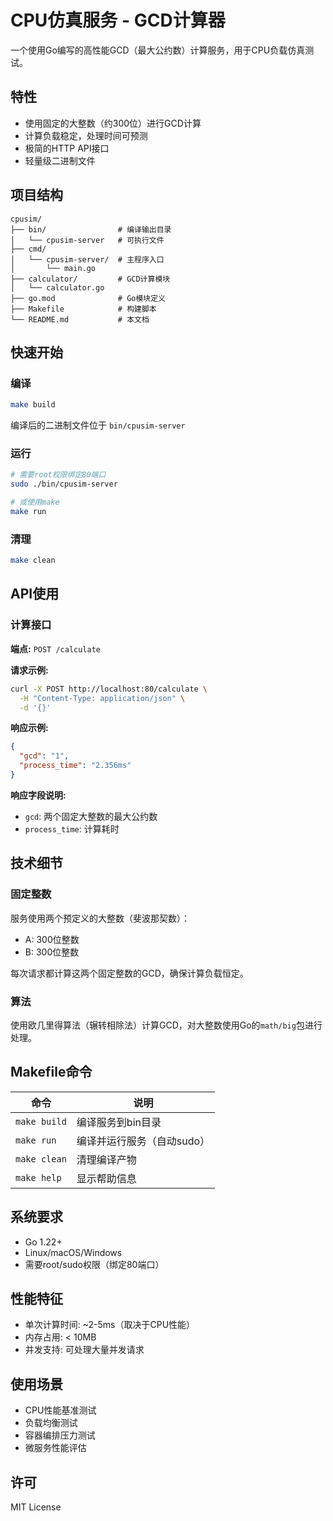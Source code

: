 # CPU仿真服务 - GCD计算器

一个使用Go编写的高性能GCD（最大公约数）计算服务，用于CPU负载仿真测试。

## 特性

- 使用固定的大整数（约300位）进行GCD计算
- 计算负载稳定，处理时间可预测
- 极简的HTTP API接口
- 轻量级二进制文件

## 项目结构

```
cpusim/
├── bin/                # 编译输出目录
│   └── cpusim-server   # 可执行文件
├── cmd/
│   └── cpusim-server/  # 主程序入口
│       └── main.go
├── calculator/         # GCD计算模块
│   └── calculator.go
├── go.mod              # Go模块定义
├── Makefile            # 构建脚本
└── README.md           # 本文档
```

## 快速开始

### 编译

```bash
make build
```

编译后的二进制文件位于 `bin/cpusim-server`

### 运行

```bash
# 需要root权限绑定80端口
sudo ./bin/cpusim-server

# 或使用make
make run
```

### 清理

```bash
make clean
```

## API使用

### 计算接口

**端点:** `POST /calculate`

**请求示例:**
```bash
curl -X POST http://localhost:80/calculate \
  -H "Content-Type: application/json" \
  -d '{}'
```

**响应示例:**
```json
{
  "gcd": "1",
  "process_time": "2.356ms"
}
```

**响应字段说明:**
- `gcd`: 两个固定大整数的最大公约数
- `process_time`: 计算耗时

## 技术细节

### 固定整数

服务使用两个预定义的大整数（斐波那契数）：
- A: 300位整数
- B: 300位整数

每次请求都计算这两个固定整数的GCD，确保计算负载恒定。

### 算法

使用欧几里得算法（辗转相除法）计算GCD，对大整数使用Go的`math/big`包进行处理。

## Makefile命令

| 命令 | 说明 |
|------|------|
| `make build` | 编译服务到bin目录 |
| `make run` | 编译并运行服务（自动sudo） |
| `make clean` | 清理编译产物 |
| `make help` | 显示帮助信息 |

## 系统要求

- Go 1.22+
- Linux/macOS/Windows
- 需要root/sudo权限（绑定80端口）

## 性能特征

- 单次计算时间: ~2-5ms（取决于CPU性能）
- 内存占用: < 10MB
- 并发支持: 可处理大量并发请求

## 使用场景

- CPU性能基准测试
- 负载均衡测试
- 容器编排压力测试
- 微服务性能评估

## 许可

MIT License